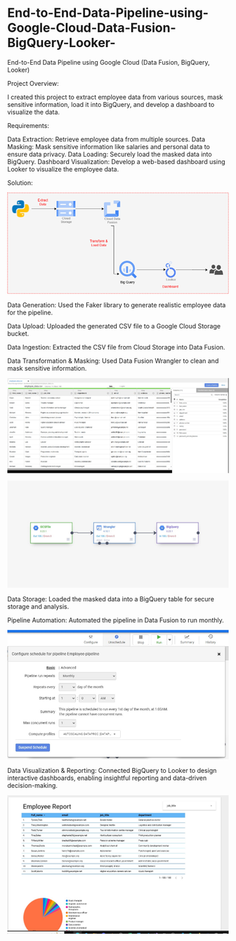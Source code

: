 # End-to-End-Data-Pipeline-using-Google-Cloud-Data-Fusion-BigQuery-Looker-
End-to-End Data Pipeline using Google Cloud (Data Fusion, BigQuery, Looker)

Project Overview:

I created this project to extract employee data from various sources, mask sensitive information, load it into BigQuery, and develop a dashboard to visualize the data.

Requirements:

Data Extraction: Retrieve employee data from multiple sources.
Data Masking: Mask sensitive information like salaries and personal data to ensure data privacy.
Data Loading: Securely load the masked data into BigQuery.
Dashboard Visualization: Develop a web-based dashboard using Looker to visualize the employee data.



Solution:


![Image Alt Text](https://github.com/Anqa-H/End-to-End-Data-Pipeline-using-Google-Cloud-Data-Fusion-BigQuery-Looker-/blob/557b6f6e78abba6e709a35b431fb23c0b774f0ff/GCP.drawio.png)


Data Generation:
Used the Faker library to generate realistic employee data for the pipeline.

Data Upload:
Uploaded the generated CSV file to a Google Cloud Storage bucket.

Data Ingestion:
Extracted the CSV file from Cloud Storage into Data Fusion.

Data Transformation & Masking:
Used Data Fusion Wrangler to clean and mask sensitive information.

![Image Alt Text](https://github.com/Anqa-H/End-to-End-Data-Pipeline-using-Google-Cloud-Data-Fusion-BigQuery-Looker-/blob/20d281eab33b303a068aac2eebebc482ee42b0bb/Screenshot%202024-10-19%20171838.jpg)


![Image Alt Text](https://github.com/Anqa-H/End-to-End-Data-Pipeline-using-Google-Cloud-Data-Fusion-BigQuery-Looker-/blob/7893d952813479a0babe697e46f6e5cb39730e6e/Screenshot%202024-10-19%20171702.jpg)


Data Storage:
Loaded the masked data into a BigQuery table for secure storage and analysis.


Pipeline Automation: Automated the pipeline in Data Fusion to run monthly.


![Image Alt Text](https://github.com/Anqa-H/End-to-End-Data-Pipeline-using-Google-Cloud-Data-Fusion-BigQuery-Looker-/blob/03866b2a609d1a401b1168c2f371fdd50a67ed2d/Screenshot%202024-10-19%20182426.jpg)


Data Visualization & Reporting:
Connected BigQuery to Looker to design interactive dashboards, enabling insightful reporting and data-driven decision-making.


![Image Alt Text](https://github.com/Anqa-H/End-to-End-Data-Pipeline-using-Google-Cloud-Data-Fusion-BigQuery-Looker-/blob/79b43e0444c117851f8352d2b0780d4e289e90f9/Screenshot%202024-10-19%20172721.jpg)
